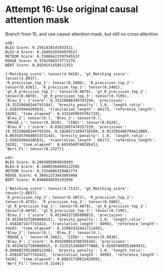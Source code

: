 
# Attempt 16: Use original causal attention mask
Branch from 15, and use causal attention mask, but still no cross attention

    e30:
    BLEU Score: 0.2561438141933511
    BLEU-4 Score: 0.1649320164976517
    METEOR Score: 0.33086423707545537
    ROUGE Score: 0.3742569373771276
    BERT Score: 0.8920141458511353

    {'Matching_score': tensor(4.9418), 'gt_Matching_score': tensor(3.6037), 
    'R_precision_top_1': tensor(0.2686), 'R_precision_top_2': tensor(0.4361), 'R_precision_top_3': tensor(0.5491), 
    'gt_R_precision_top_1': tensor(0.4079), 'gt_R_precision_top_2': tensor(0.6078), 'gt_R_precision_top_3': tensor(0.7195), 
    'Bleu_1': {'score': 0.35328608344793194, 'precisions': [0.35328608344793194], 'brevity_penalty': 1.0, 'length_ratio': 1.930254944285631, 'translation_length': 66173, 'reference_length': 34282, 'time_elapsed': 0.3316459655761719}, 
    'Bleu_2': tensor(0.), 'Bleu_3': tensor(0.), 
    'ROUGE_L': tensor(0.3018), 'CIDEr': tensor(0.0328), 
    'Bleu_4': {'score': 0.03622897474357229, 'precisions': [0.35328608344793194, 0.10266711844716589, 0.013395406794621069, 0.0035457684053373144], 'brevity_penalty': 1.0, 'length_ratio': 1.930254944285631, 'translation_length': 66173, 'reference_length': 34282, 'time_elapsed': 0.665956974029541}, 
    'Bert_F1': tensor(0.2327)}

    e42:
    BLEU Score: 0.2803995969650303
    BLEU-4 Score: 0.16405368494122585
    METEOR Score: 0.3334606319481774
    ROUGE Score: 0.38452373643693466
    BERT Score: 0.8948946595191956

    {'Matching_score': tensor(4.7133), 'gt_Matching_score': tensor(3.6037), 
    'R_precision_top_1': tensor(0.3073), 'R_precision_top_2': tensor(0.4735), 'R_precision_top_3': tensor(0.5885), 
    'gt_R_precision_top_1': tensor(0.4079), 'gt_R_precision_top_2': tensor(0.6078), 'gt_R_precision_top_3': tensor(0.7195), 
    'Bleu_1': {'score': 0.45194327205808815, 'precisions': [0.45194327205808815], 'brevity_penalty': 1.0, 'length_ratio': 1.4582871477743422, 'translation_length': 49993, 'reference_length': 34282, 'time_elapsed': 0.31902432441711426}, 
    'Bleu_2': tensor(0.), 'Bleu_3': tensor(0.), 
    'ROUGE_L': tensor(0.3482), 'CIDEr': tensor(0.0430), 
    'Bleu_4': {'score': 0.059289814780356165, 'precisions': [0.45194327205808815, 0.15352534008777868, 0.02697050551669431, 0.006603395268012298], 'brevity_penalty': 1.0, 'length_ratio': 1.4582871477743422, 'translation_length': 49993, 'reference_length': 34282, 'time_elapsed': 0.8883171081542969}, 
    'Bert_F1': tensor(0.3144)}
